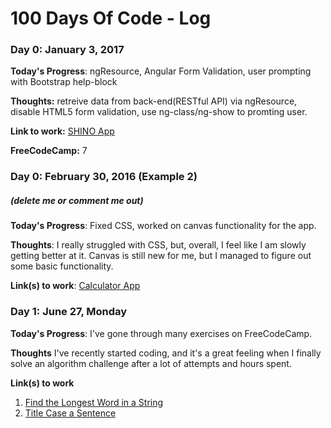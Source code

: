 # 100 Days Of Code - Log

### Day 0: January 3, 2017

**Today's Progress**: ngResource, Angular Form Validation, user prompting with Bootstrap help-block

**Thoughts:** retreive data from back-end(RESTful API) via ngResource, disable HTML5 form validation, use ng-class/ng-show to promting user.

**Link to work:** [SHINO App](https://github.com/kimochg/shino)

**FreeCodeCamp:** 7

### Day 0: February 30, 2016 (Example 2)
##### (delete me or comment me out)

**Today's Progress**: Fixed CSS, worked on canvas functionality for the app.

**Thoughts**: I really struggled with CSS, but, overall, I feel like I am slowly getting better at it. Canvas is still new for me, but I managed to figure out some basic functionality.

**Link(s) to work**: [Calculator App](http://www.example.com)


### Day 1: June 27, Monday

**Today's Progress**: I've gone through many exercises on FreeCodeCamp.

**Thoughts** I've recently started coding, and it's a great feeling when I finally solve an algorithm challenge after a lot of attempts and hours spent.

**Link(s) to work**
1. [Find the Longest Word in a String](https://www.freecodecamp.com/challenges/find-the-longest-word-in-a-string)
2. [Title Case a Sentence](https://www.freecodecamp.com/challenges/title-case-a-sentence)
